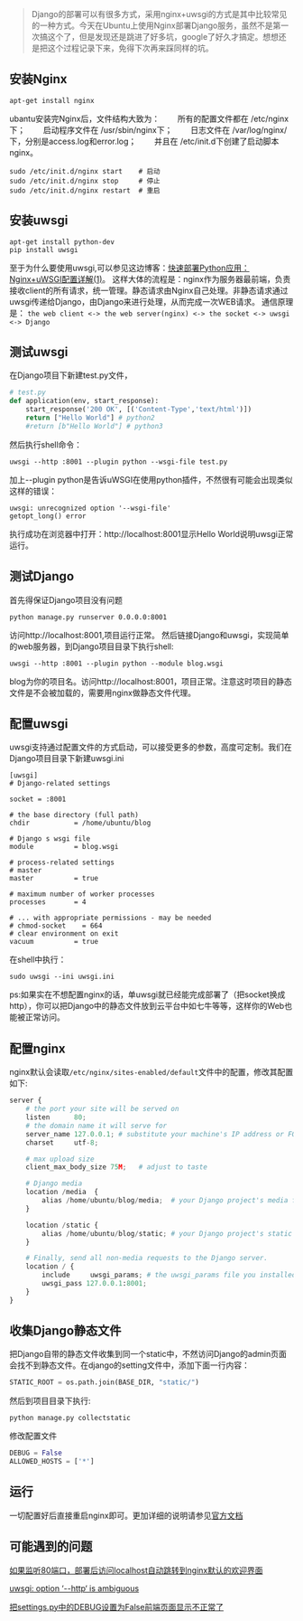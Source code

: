 > Django的部署可以有很多方式，采用nginx+uwsgi的方式是其中比较常见的一种方式。今天在Ubuntu上使用Nginx部署Django服务，虽然不是第一次搞这个了，但是发现还是跳进了好多坑，google了好久才搞定。想想还是把这个过程记录下来，免得下次再来踩同样的坑。

## 安装Nginx

```shell
apt-get install nginx
```

ubantu安装完Nginx后，文件结构大致为：
　　所有的配置文件都在 /etc/nginx下；
　　启动程序文件在 /usr/sbin/nginx下；
　　日志文件在 /var/log/nginx/下，分别是access.log和error.log；
　　并且在  /etc/init.d下创建了启动脚本nginx。
```shell
sudo /etc/init.d/nginx start    # 启动
sudo /etc/init.d/nginx stop     # 停止
sudo /etc/init.d/nginx restart  # 重启
```


## 安装uwsgi

```shell
apt-get install python-dev
pip install uwsgi
```
至于为什么要使用uwsgi,可以参见这边博客：[快速部署Python应用：Nginx+uWSGI配置详解(1)](http://developer.51cto.com/art/201010/229615.htm)。
这样大体的流程是：nginx作为服务器最前端，负责接收client的所有请求，统一管理。静态请求由Nginx自己处理。非静态请求通过uwsgi传递给Django，由Django来进行处理，从而完成一次WEB请求。
通信原理是：
`the web client <-> the web server(nginx) <-> the socket <-> uwsgi <-> Django`

## 测试uwsgi

在Django项目下新建test.py文件，
```python
# test.py
def application(env, start_response):
    start_response('200 OK', [('Content-Type','text/html')])
    return ["Hello World"] # python2
    #return [b"Hello World"] # python3
```
然后执行shell命令：
```shell
uwsgi --http :8001 --plugin python --wsgi-file test.py
```
加上--plugin python是告诉uWSGI在使用python插件，不然很有可能会出现类似这样的错误：
```shell
uwsgi: unrecognized option '--wsgi-file'
getopt_long() error
```
执行成功在浏览器中打开：http://localhost:8001显示Hello World说明uwsgi正常运行。

## 测试Django

首先得保证Django项目没有问题
```shell
python manage.py runserver 0.0.0.0:8001
```
访问http://localhost:8001,项目运行正常。
然后链接Django和uwsgi，实现简单的web服务器，到Django项目目录下执行shell:
```shell
uwsgi --http :8001 --plugin python --module blog.wsgi
```
blog为你的项目名。访问http://localhost:8001，项目正常。注意这时项目的静态文件是不会被加载的，需要用nginx做静态文件代理。

## 配置uwsgi
uwsgi支持通过配置文件的方式启动，可以接受更多的参数，高度可定制。我们在Django项目目录下新建uwsgi.ini
```
[uwsgi]
# Django-related settings

socket = :8001

# the base directory (full path)
chdir           = /home/ubuntu/blog

# Django s wsgi file
module          = blog.wsgi

# process-related settings
# master
master          = true

# maximum number of worker processes
processes       = 4

# ... with appropriate permissions - may be needed
# chmod-socket    = 664
# clear environment on exit
vacuum          = true
```
在shell中执行：
```shell
sudo uwsgi --ini uwsgi.ini 
```
ps:如果实在不想配置nginx的话，单uwsgi就已经能完成部署了（把socket换成http），你可以把Django中的静态文件放到云平台中如七牛等等，这样你的Web也能被正常访问。

## 配置nginx

nginx默认会读取`/etc/nginx/sites-enabled/default`文件中的配置，修改其配置如下:

```python
server {
    # the port your site will be served on
    listen      80;
    # the domain name it will serve for
    server_name 127.0.0.1; # substitute your machine's IP address or FQDN
    charset     utf-8;

    # max upload size
    client_max_body_size 75M;   # adjust to taste

    # Django media
    location /media  {
        alias /home/ubuntu/blog/media;  # your Django project's media files - amend as required
    }

    location /static {
        alias /home/ubuntu/blog/static; # your Django project's static files - amend as required
    }

    # Finally, send all non-media requests to the Django server.
    location / {
        include     uwsgi_params; # the uwsgi_params file you installed
        uwsgi_pass 127.0.0.1:8001;
    }
}
```
## 收集Django静态文件

把Django自带的静态文件收集到同一个static中，不然访问Django的admin页面会找不到静态文件。在django的setting文件中，添加下面一行内容：
```python
STATIC_ROOT = os.path.join(BASE_DIR, "static/")
```
然后到项目目录下执行:

```shell
python manage.py collectstatic
```

修改配置文件
```python
DEBUG = False
ALLOWED_HOSTS = ['*']
```
## 运行

一切配置好后直接重启nginx即可。更加详细的说明请参见[官方文档](http://uwsgi-docs.readthedocs.io/en/latest/BuildSystem.html)

## 可能遇到的问题

[如果监听80端口，部署后访问localhost自动跳转到nginx默认的欢迎界面](https://segmentfault.com/q/1010000007047896?_ea=1227923)

[uwsgi: option ‘--http‘ is ambiguous](http://www.mamicode.com/info-detail-1442333.html)

[把settings.py中的DEBUG设置为False前端页面显示不正常了](https://www.v2ex.com/t/184979)
